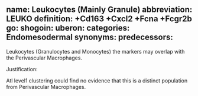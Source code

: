 name: Leukocytes (Mainly Granule)
abbreviation: LEUKO
definition: +Cd163 +Cxcl2 +Fcna +Fcgr2b
go:
shogoin: 
uberon:
categories: Endomesodermal
synonyms:
predecessors:
---

Leukocytes (Granulocytes and Monocytes) the markers may overlap with the Perivascular Macrophages.


Justification:

Atl level1 clustering could find no evidence that this is a distinct population from Perivascular Macrophages.
